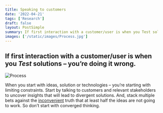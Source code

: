 ```yaml
---
title: Speaking to customers
date: '2022-04-21'
tags: ['Research']
draft: false
layout: PostSimple
summary: If first interaction with a customer/user is when you Test solutions – you’re doing it wrong.
images: ['/static/images/Process.jpg']
---
```


## If first interaction with a customer/user is when you _Test_ solutions – you’re doing it wrong.

![Process](/static/images/Process.jpg)

When you start with ideas, solution or technologies – you’re starting with limiting constraints. Start by talking to customers and relevant stakeholders to uncover insights that will lead to divergent solutions. And, stack multiple bets against the [inconvenient](https://svpg.com/the-inconvenient-truth-about-product/) truth that at least half the ideas are not going to work. So don’t start with converged thinking.
